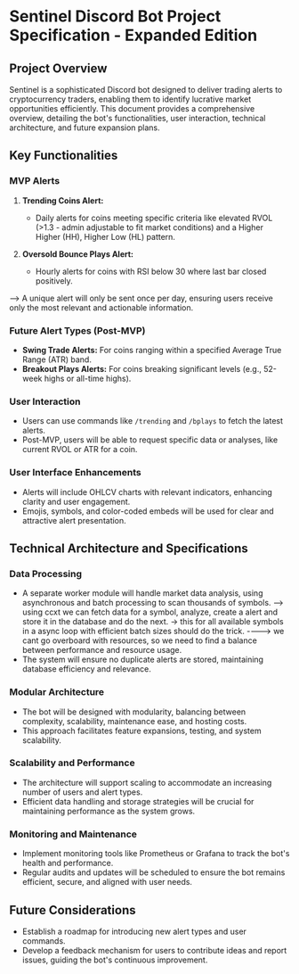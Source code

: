 # Sentinel Discord Bot Project Specification - Expanded Edition

## Project Overview
Sentinel is a sophisticated Discord bot designed to deliver trading alerts to cryptocurrency traders, enabling them to identify lucrative market opportunities efficiently.
This document provides a comprehensive overview, detailing the bot's functionalities, user interaction, technical architecture, and future expansion plans.

## Key Functionalities

### MVP Alerts
1. **Trending Coins Alert:**
   - Daily alerts for coins meeting specific criteria like elevated RVOL (>1.3 - admin adjustable to fit market conditions) and a Higher Higher (HH), Higher Low (HL) pattern.

2. **Oversold Bounce Plays Alert:**
   - Hourly alerts for coins with RSI below 30 where last bar closed positively.

--> A unique alert will only be sent once per day, ensuring users receive only the most relevant and actionable information.

### Future Alert Types (Post-MVP)
- **Swing Trade Alerts:** For coins ranging within a specified Average True Range (ATR) band.
- **Breakout Plays Alerts:** For coins breaking significant levels (e.g., 52-week highs or all-time highs).

### User Interaction
- Users can use commands like `/trending` and `/bplays` to fetch the latest alerts.
- Post-MVP, users will be able to request specific data or analyses, like current RVOL or ATR for a coin.

### User Interface Enhancements
- Alerts will include OHLCV charts with relevant indicators, enhancing clarity and user engagement.
- Emojis, symbols, and color-coded embeds will be used for clear and attractive alert presentation.

## Technical Architecture and Specifications
### Data Processing
- A separate worker module will handle market data analysis, using asynchronous and batch processing to scan thousands of symbols.
--> using ccxt we can fetch data for a symbol, analyze, create a alert and store it in the database and do the next. -> this for all available symbols in a async loop with efficient batch sizes should do the trick.
----> we cant go overboard with resources, so we need to find a balance between performance and resource usage.
- The system will ensure no duplicate alerts are stored, maintaining database efficiency and relevance.

### Modular Architecture
- The bot will be designed with modularity, balancing between complexity, scalability, maintenance ease, and hosting costs.
- This approach facilitates feature expansions, testing, and system scalability.

### Scalability and Performance
- The architecture will support scaling to accommodate an increasing number of users and alert types.
- Efficient data handling and storage strategies will be crucial for maintaining performance as the system grows.

### Monitoring and Maintenance
- Implement monitoring tools like Prometheus or Grafana to track the bot's health and performance.
- Regular audits and updates will be scheduled to ensure the bot remains efficient, secure, and aligned with user needs.

## Future Considerations
- Establish a roadmap for introducing new alert types and user commands.
- Develop a feedback mechanism for users to contribute ideas and report issues, guiding the bot's continuous improvement.
